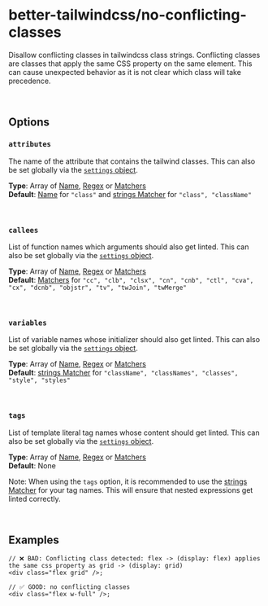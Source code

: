 # better-tailwindcss/no-conflicting-classes

Disallow conflicting classes in tailwindcss class strings. Conflicting classes are classes that apply the same CSS property on the same element. This can cause unexpected behavior as it is not clear which class will take precedence.

<br/>

## Options

### `attributes`

  The name of the attribute that contains the tailwind classes. This can also be set globally via the [`settings` object](../settings/settings.md#attributes).  

  **Type**: Array of [Name](../concepts/concepts.md#name), [Regex](../concepts/concepts.md#regular-expressions) or [Matchers](../concepts/concepts.md#matchers)  
  **Default**: [Name](../concepts/concepts.md#name) for `"class"` and [strings Matcher](../concepts/concepts.md#types-of-matchers) for `"class", "className"`

<br/>

### `callees`

  List of function names which arguments should also get linted. This can also be set globally via the [`settings` object](../settings/settings.md#callees).  
  
  **Type**: Array of [Name](../concepts/concepts.md#name), [Regex](../concepts/concepts.md#regular-expressions) or [Matchers](../concepts/concepts.md#matchers)  
  **Default**: [Matchers](../concepts/concepts.md#types-of-matchers) for `"cc", "clb", "clsx", "cn", "cnb", "ctl", "cva", "cx", "dcnb", "objstr", "tv", "twJoin", "twMerge"`

<br/>

### `variables`

  List of variable names whose initializer should also get linted. This can also be set globally via the [`settings` object](../settings/settings.md#variables).  
  
  **Type**: Array of [Name](../concepts/concepts.md#name), [Regex](../concepts/concepts.md#regular-expressions) or [Matchers](../concepts/concepts.md#matchers)  
  **Default**:  [strings Matcher](../concepts/concepts.md#types-of-matchers) for `"className", "classNames", "classes", "style", "styles"`

<br/>

### `tags`

  List of template literal tag names whose content should get linted. This can also be set globally via the [`settings` object](../settings/settings.md#tags).  
  
  **Type**: Array of [Name](../concepts/concepts.md#name), [Regex](../concepts/concepts.md#regular-expressions) or [Matchers](../concepts/concepts.md#matchers)  
  **Default**: None

  Note: When using the `tags` option, it is recommended to use the [strings Matcher](../concepts/concepts.md#types-of-matchers) for your tag names. This will ensure that nested expressions get linted correctly.

<br/>

## Examples

```tsx
// ❌ BAD: Conflicting class detected: flex -> (display: flex) applies the same css property as grid -> (display: grid)
<div class="flex grid" />;
```

```tsx
// ✅ GOOD: no conflicting classes
<div class="flex w-full" />;
```

